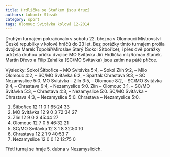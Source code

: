 ```yaml
---
title: Hrdlička se Staňkem jsou druzí
authors: Lubomír Slezák
category: sport
tags: Olomouc Svitávka kolová 12-2014
---
```


Druhým turnajem pokračovalo v sobotu 22. března v Olomouci Mistrovství České republiky v kolové hráčů do 23 let. Bez porážky tímto turnajem prošla dvojice Marek Topolář/Miroslav Starý (Sokol Šitbořice), i přes dvě porážky udržela druhou příčku dvojice MO Svitávka Jiří Hrdlička ml./Roman Staněk. Martin Dřevo a Filip Zahálka (SC/MO Svitávka) jsou zatím na páté příčce.

Výsledky: Sokol Šitbořice – MO Svitávka 5:4, – Sokol Zlín 9:2, – Milo Olomouc 4:2, – SC/MO Svitávka 6:2, – Spartak Chrastava 9:3, – SC Nezamyslice 5:0. MO Svitávka – Zlín 3:5, – Olomouc 8:2, – SC/MO Svitávka 9:4, – Chrastava 9:4, – Nezamyslice 5:0. Zlín – Olomouc 3:1, – SC/MO Svitávka 5:3, – Chrastava 4:3, – Nezamyslice 5:0. SC/MO Svitávka – Chrastava 4:3, – Nezamyslice 5:0. Chrastava – Nezamyslice 5:0.

1. Šitbořice 	12 11 0 1 	65:24 	33
2. MO Svitávka 	12 9 0 3 	72:34 	27
3. Zlín 	12 9 0 3 	45:44 	27
4. Olomouc 	12 7 0 5 	46:32 	21
5. SC/MO Svitávka 	12 3 1 8 	32:50 	10
6. Chrastava 	12 2 1 9 	40:53 	7
7. Nezamyslice 	12 0 0 12 	12:75 	0

Třetí turnaj se hraje 5. dubna v Nezamyslicích.